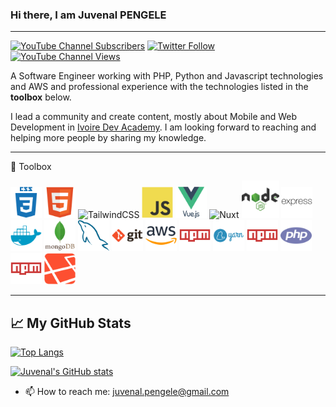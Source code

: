 ### Hi there, I am Juvenal PENGELE

---

[![YouTube Channel Subscribers](https://img.shields.io/youtube/channel/subscribers/UCjJPPKkzPI9dUY320Mj9UyQ?label=People%20subscribed%20to%20my%20channel&style=social)](https://www.youtube.com/channel/UCjJPPKkzPI9dUY320Mj9UyQ?sub_confirmation=1) [![Twitter Follow](https://img.shields.io/twitter/follow/juvenalpengele?label=People%20following%20me%20on%20Twitter&style=social)](https://twitter.com/intent/follow?screen_name=juvenalpengele) [![YouTube Channel Views](https://img.shields.io/youtube/channel/views/UCjJPPKkzPI9dUY320Mj9UyQ?label=Total%20views%20on%20my%20channel&style=social)](https://www.youtube.com/channel/UCjJPPKkzPI9dUY320Mj9UyQ?sub_confirmation=1)

A Software Engineer working with PHP, Python and Javascript technologies and AWS and professional experience with the technologies listed in the **toolbox** below.

I lead a community and create content, mostly about Mobile and Web Development in [Ivoire Dev Academy](https://ivoiredevacademy.com). I am looking forward to reaching and helping more people by sharing my knowledge.

---

🧰 Toolbox

<img src="https://github.com/devicons/devicon/blob/master/icons/css3/css3-plain-wordmark.svg" alt="CSS" width="50" height="50"/> <img src="https://github.com/devicons/devicon/blob/master/icons/html5/html5-original.svg" alt="HTML" width="50" height="50"/> <img src="https://cdn.worldvectorlogo.com/logos/tailwindcss.svg" alt="TailwindCSS" width="50" height="50"/> 
<img src="https://github.com/devicons/devicon/blob/master/icons/javascript/javascript-original.svg" alt="JavaScript" width="50" height="50"/> 
<img src="https://github.com/devicons/devicon/blob/master/icons/vuejs/vuejs-original-wordmark.svg" alt="VueJS" width="50" height="50"/> <img src="https://nuxtjs.org/logos/nuxtjs-typo.svg" alt="Nuxt" width="90" height="50"/> 
<img src="https://github.com/devicons/devicon/blob/master/icons/nodejs/nodejs-original-wordmark.svg" alt="NodeJS" width="60" height="60"/>
<img src="https://github.com/devicons/devicon/blob/master/icons/express/express-original-wordmark.svg" alt="ExpressJS" width="50" height="50"/> <img src="https://github.com/devicons/devicon/blob/master/icons/docker/docker-plain.svg" alt="Docker" width="50" height="50"/>
<img src="https://github.com/devicons/devicon/blob/master/icons/mongodb/mongodb-original-wordmark.svg" alt="MongoDB" width="50" height="50"/>
<img src="https://github.com/devicons/devicon/blob/master/icons/mysql/mysql-original.svg" alt="PostgreSQL" width="50" height="50"/>
<img src="https://github.com/devicons/devicon/blob/master/icons/git/git-original-wordmark.svg" alt="Git" width="50" height="50"/>
<img src="https://github.com/devicons/devicon/blob/master/icons/amazonwebservices/amazonwebservices-original-wordmark.svg" alt="AWS" width="50" height="50"/>
<img src="https://github.com/devicons/devicon/blob/master/icons/npm/npm-original-wordmark.svg" alt="npm" width="50" height="50"/> <img src="https://github.com/devicons/devicon/blob/master/icons/yarn/yarn-original-wordmark.svg" alt="yarn" width="50" height="50"/> 
<img src="https://github.com/devicons/devicon/blob/master/icons/npm/npm-original-wordmark.svg" alt="npm" width="50" height="50"/> <img src="https://github.com/devicons/devicon/blob/master/icons/php/php-plain.svg" alt="PHP" width="50" height="50"/> 
<img src="https://github.com/devicons/devicon/blob/master/icons/npm/npm-original-wordmark.svg" alt="npm" width="50" height="50"/> <img src="https://github.com/devicons/devicon/blob/master/icons/laravel/laravel-plain.svg" alt="Laravel" width="50" height="50"/> 

---



## &#x1f4c8; My GitHub Stats

[![Top Langs](https://github-readme-stats.vercel.app/api/top-langs/?username=juvpengele&hide=html,css&theme=radical)](https://github.com/juvpengele/github-readme-stats)

[![Juvenal's GitHub stats](https://github-readme-stats.vercel.app/api?username=juvpengele&theme=radical)](https://github.com/juvpengele/github-readme-stats)


- 📫 How to reach me: juvenal.pengele@gmail.com

<!--
**catalinpit/catalinpit** is a ✨ _special_ ✨ repository because its `README.md` (this file) appears on your GitHub profile.

Here are some ideas to get you started:

- 🔭 I’m currently working on ...
- 🌱 I’m currently learning ...
- 👯 I’m looking to collaborate on ...
- 🤔 I’m looking for help with ...
- 💬 Ask me about ...
...
- 😄 Pronouns: ...
- ⚡ Fun fact: ...
-->

